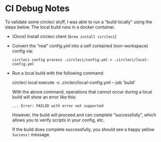 # CI Debug Notes

To validate some circleci stuff, I was able to run a “build locally” using the steps below.
The local build runs in a docker container.

- (Once) Install circleci client (`brew install circleci`)

- Convert the “real” config.yml into a self contained (non-workspace) config via:

      circleci config process .circleci/config.yml > .circleci/local-config.yml

- Run a local build with the following command:
    
   circleci local execute -c .circleci/local-config.yml --job 'build'

  With the above command, operations that cannot occur during a local build will show an error like this:

  ```
  ... Error: FAILED with error not supported
  ```

  However, the build will proceed and can complete “successfully”, which allows you to verify scripts in your config, etc.

  If the build does complete successfully, you should see a happy yellow `Success!` message.
